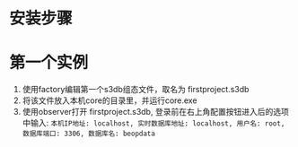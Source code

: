 
# 安装步骤


# 第一个实例
  1. 使用factory编辑第一个s3db组态文件，取名为 firstproject.s3db
  2. 将该文件放入本机core的目录里，并运行core.exe
  3. 使用observer打开 firstproject.s3db, 登录前在右上角配置按钮进入后的选项中输入:
```本机IP地址: localhost, 实时数据库地址: localhost, 用户名: root, 数据库端口: 3306, 数据库名: beopdata```

